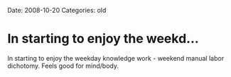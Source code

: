 Date: 2008-10-20
Categories: old

# In starting to enjoy the weekd...

In starting to enjoy the weekday knowledge work - weekend manual labor dichotomy. Feels good for mind/body.
